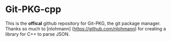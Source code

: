 # Git-PKG-cpp
This is the **offical** github repository for Git-PKG, the git package manager.
Thanks so much to [nlohmann] (https://github.com/nlohmann) for creating a library for C++ to parse JSON.
